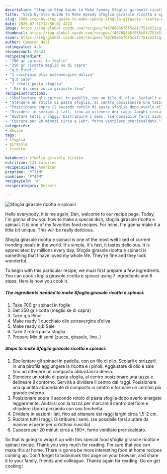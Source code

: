 ```yaml
---
description: "Step-by-Step Guide to Make Speedy Sfoglia girasole ricotta e spinaci"
title: "Step-by-Step Guide to Make Speedy Sfoglia girasole ricotta e spinaci"
slug: 2566-step-by-step-guide-to-make-speedy-sfoglia-girasole-ricotta-e-spinaci
date: 2020-07-31T12:56:01.422Z
image: https://img-global.cpcdn.com/recipes/f40768865f0f5c8f/751x532cq70/sfoglia-girasole-ricotta-e-spinaci-recipe-main-photo.jpg
thumbnail: https://img-global.cpcdn.com/recipes/f40768865f0f5c8f/751x532cq70/sfoglia-girasole-ricotta-e-spinaci-recipe-main-photo.jpg
cover: https://img-global.cpcdn.com/recipes/f40768865f0f5c8f/751x532cq70/sfoglia-girasole-ricotta-e-spinaci-recipe-main-photo.jpg
author: Cameron Hall
ratingvalue: 4.6
reviewcount: 20423
recipeingredient:
- "700 gr spinaci in foglie"
- "250 gr ricotta meglio se di capra"
- "q.b Pinoli"
- "1 cucchiaio olio extravergine doliva"
- "q.b Sale"
- "2 rotoli pasta sfoglia"
- " Mix di semi zucca girasole lino"
recipeinstructions:
- "Sbollentare gli spinaci in padella, con un filo di olio. Scolarli e strizzarli. In una pirofila aggiungere la ricotta e i pinoli. Aggiustare di olio e sale fino ad ottenere un composto abbastanza denso."
- "Stendere un rotolo di pasta sfoglia, al centro posizionare una tazza e delineare il contorno. Servirà a dividere il centro dai raggi. Posizionare una quantità abbondante di composto in centro e formare un cerchio più grande esterno."
- "Posizionare sopra il secondo rotolo di pasta sfoglia dopo averlo allargato leggermente. Aiutarsi con la tazza per marcare il centro del fiore e chiudere i bordi pinzando con una forchetta."
- "Dividere in sezioni i lati, fino ad ottenere dei raggi larghi circa 1,5-2 cm."
- "Ruotare tutti i raggi. Distribuire i semi. (se possibile farsi aiutare da manine esperte per un’ottima riuscita)"
- "Cuocere per 20 minuti circa a 180*, forno ventilato preriscaldato."
categories:
- Recipe
tags:
- sfoglia
- girasole
- ricotta

katakunci: sfoglia girasole ricotta 
nutrition: 121 calories
recipecuisine: American
preptime: "PT11M"
cooktime: "PT47M"
recipeyield: "4"
recipecategory: Dessert

---
```



![Sfoglia girasole ricotta e spinaci](https://img-global.cpcdn.com/recipes/f40768865f0f5c8f/751x532cq70/sfoglia-girasole-ricotta-e-spinaci-recipe-main-photo.jpg)

Hello everybody, it is me again, Dan, welcome to our recipe page. Today, I'm gonna show you how to make a special dish, sfoglia girasole ricotta e spinaci. It is one of my favorites food recipes. For mine, I'm gonna make it a little bit unique. This will be really delicious.

Sfoglia girasole ricotta e spinaci is one of the most well liked of current trending meals in the world. It's simple, it's fast, it tastes delicious. It is appreciated by millions every day. Sfoglia girasole ricotta e spinaci is something that I have loved my whole life. They're fine and they look wonderful.




To begin with this particular recipe, we must first prepare a few ingredients. You can cook sfoglia girasole ricotta e spinaci using 7 ingredients and 6 steps. Here is how you cook it.

<!--inarticleads1-->

##### The ingredients needed to make Sfoglia girasole ricotta e spinaci:

1. Take 700 gr spinaci in foglie
1. Get 250 gr ricotta (meglio se di capra)
1. Take q.b Pinoli
1. Make ready 1 cucchiaio olio extravergine d’oliva
1. Make ready q.b Sale
1. Take 2 rotoli pasta sfoglia
1. Prepare  Mix di semi (zucca, girasole, lino..)




<!--inarticleads2-->

##### Steps to make Sfoglia girasole ricotta e spinaci:

1. Sbollentare gli spinaci in padella, con un filo di olio. Scolarli e strizzarli. In una pirofila aggiungere la ricotta e i pinoli. Aggiustare di olio e sale fino ad ottenere un composto abbastanza denso.
1. Stendere un rotolo di pasta sfoglia, al centro posizionare una tazza e delineare il contorno. Servirà a dividere il centro dai raggi. Posizionare una quantità abbondante di composto in centro e formare un cerchio più grande esterno.
1. Posizionare sopra il secondo rotolo di pasta sfoglia dopo averlo allargato leggermente. Aiutarsi con la tazza per marcare il centro del fiore e chiudere i bordi pinzando con una forchetta.
1. Dividere in sezioni i lati, fino ad ottenere dei raggi larghi circa 1,5-2 cm.
1. Ruotare tutti i raggi. Distribuire i semi. (se possibile farsi aiutare da manine esperte per un’ottima riuscita)
1. Cuocere per 20 minuti circa a 180*, forno ventilato preriscaldato.




So that is going to wrap it up with this special food sfoglia girasole ricotta e spinaci recipe. Thank you very much for reading. I'm sure that you can make this at home. There is gonna be more interesting food at home recipes coming up. Don't forget to bookmark this page on your browser, and share it to your family, friends and colleague. Thanks again for reading. Go on get cooking!
